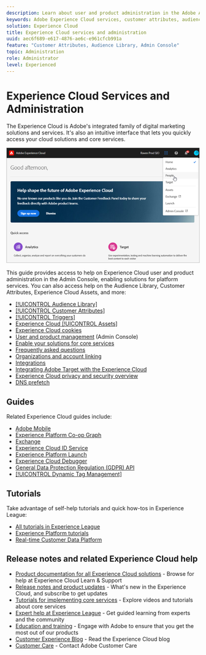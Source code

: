 ```yaml
---
description: Learn about user and product administration in the Adobe Admin Console, enable solutions for Experience Cloud services, and learn about Audience Library, Customer Attributes, Experience Cloud Assets, and more.
keywords: Adobe Experience Cloud services, customer attributes, audiences, user and product administration
solution: Experience Cloud
title: Experience Cloud services and administration 
uuid: aec6f689-e617-4876-ae6c-e961cfcb991a
feature: "Customer Attributes, Audience Library, Admin Console"
topic: Administration
role: Administrator
level: Experienced
---
```


# Experience Cloud Services and Administration

The Experience Cloud is Adobe's integrated family of digital marketing solutions and services. It's also an intuitive interface that lets you quickly access your cloud solutions and core services.

![Experience Cloud](assets/cloud-pulldown.png)

This guide provides access to help on Experience Cloud user and product administration in the Admin Console, enabling solutions for platform services. You can also access help on the Audience Library, Customer Attributes, Experience Cloud Assets, and more:

* [[!UICONTROL Audience Library]](audience-library/audience-library.md)
* [[!UICONTROL Customer Attributes]](attributes/attributes.md)
* [[!UICONTROL Triggers]](activation/triggers.md)
* [Experience Cloud [!UICONTROL Assets]](experience-cloud-assets/experience-cloud-assets.md)
* [Experience Cloud cookies](cookies/cookies-privacy.md)
* [User and product management](admin-getting-started/admin-getting-started.md) (Admin Console)
* [Enable your solutions for core services](core-services/core-services.md)
* [Frequently asked questions](admin-getting-started/admin-getting-started.md)
* [Organizations and account linking](admin-getting-started/organizations.md)
* [Integrations](marketing-cloud-integrations.md)
* [Integrating Adobe Target with the Experience Cloud](https://docs.adobe.com/content/help/en/target/using/integrate/a4t/a4t.html)
* [Experience Cloud privacy and security overview](assets/Adobe-Marketing-Cloud-Privacy-and-Security-Overview.pdf)
* [DNS prefetch](admin-getting-started/admin-getting-started.md#concept_6BC8C6856E3644F8956D7AD0A96383B7)

## Guides

Related Experience Cloud guides include:

* [Adobe Mobile](https://docs.adobe.com/content/help/en/mobile-services/using/home.html)
* [Experience Platform Co-op Graph](https://docs.adobe.com/content/help/en/device-co-op/using/home.html)
* [Exchange](https://experiencecloud.adobeexchange.com/)
* [Experience Cloud ID Service](https://docs.adobe.com/content/help/en/id-service/using/home.html)
* [Experience Platform Launch](https://docs.adobelaunch.com/)
* [Experience Cloud Debugger](https://docs.adobe.com/content/help/en/debugger/using/experience-cloud-debugger.html)
* [General Data Protection Regulation (GDPR) API](https://www.adobe.io/apis/experiencecloud/gdpr.html)
* [[!UICONTROL Dynamic Tag Management]](https://docs.adobe.com/content/help/en/dtm/using/dtm-home.html)

## Tutorials

Take advantage of self-help tutorials and quick how-tos in Experience League:

* [All tutorials in Experience League](https://experienceleague.corp.adobe.com/?lang=en#quick-how-tos)
* [Experience Platform tutorials](https://experienceleague.corp.adobe.com/docs/core-services-learn/tutorials/overview.html?lang=en)
* [Real-time Customer Data Platform](https://experienceleague.corp.adobe.com/docs/platform-learn/tutorials/rtcdp/understanding-the-real-time-customer-data-platform.html?lang=en)

## Release notes and related Experience Cloud help

* [Product documentation for all Experience Cloud solutions](https://docs.adobe.com/content/help/en/experience-cloud/user-guides/home.html) - Browse for help at Experience Cloud Learn & Support
* [Release notes and product updates](https://docs.adobe.com/content/help/en/release-notes/experience-cloud/current.html) - What's new in the Experience Cloud, and subscribe to get updates
* [Tutorials for implementing core services](https://docs.adobe.com/content/help/en/core-services-learn/tutorials/overview.html) - Explore videos and tutorials about core services
* [Expert help at Experience League](https://landing.adobe.com/experience-league/) - Get guided learning from experts and the community
* [Education and training](https://helpx.adobe.com/learning.html?promoid=KAUDK) - Engage with Adobe to ensure that you get the most out of our products
* [Customer Experience Blog](https://theblog.adobe.com/customer-experience/) - Read the Experience Cloud blog
* [Customer Care](https://helpx.adobe.com/contact/enterprise-support.ec.html) - Contact Adobe Customer Care
